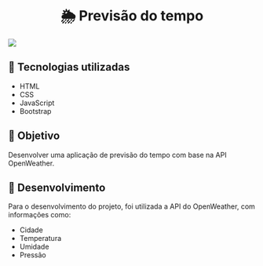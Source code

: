 <h1 align="center">🌦 Previsão do tempo</h1>

<img src="https://github.com/user-attachments/assets/4d9040d3-c65c-47a5-bee1-9b52173c0d9f"> 
<br>

## 🚀 Tecnologias utilizadas

- HTML
- CSS
- JavaScript
- Bootstrap

## 📝 Objetivo

Desenvolver uma aplicação de previsão do tempo com base na API OpenWeather.

## 📌 Desenvolvimento

Para o desenvolvimento do projeto, foi utilizada a API do OpenWeather, com informações como:

- Cidade
- Temperatura
- Umidade
- Pressão
